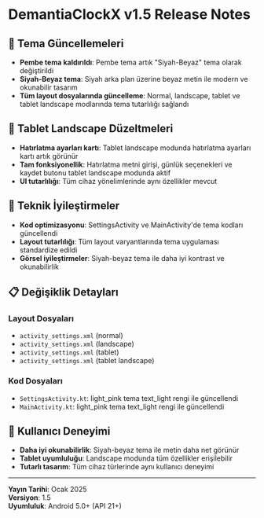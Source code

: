 # DemantiaClockX v1.5 Release Notes

## 🎨 Tema Güncellemeleri
- **Pembe tema kaldırıldı**: Pembe tema artık "Siyah-Beyaz" tema olarak değiştirildi
- **Siyah-Beyaz tema**: Siyah arka plan üzerine beyaz metin ile modern ve okunabilir tasarım
- **Tüm layout dosyalarında güncelleme**: Normal, landscape, tablet ve tablet landscape modlarında tema tutarlılığı sağlandı

## 📱 Tablet Landscape Düzeltmeleri
- **Hatırlatma ayarları kartı**: Tablet landscape modunda hatırlatma ayarları kartı artık görünür
- **Tam fonksiyonellik**: Hatırlatma metni girişi, günlük seçenekleri ve kaydet butonu tablet landscape modunda aktif
- **UI tutarlılığı**: Tüm cihaz yönelimlerinde aynı özellikler mevcut

## 🔧 Teknik İyileştirmeler
- **Kod optimizasyonu**: SettingsActivity ve MainActivity'de tema kodları güncellendi
- **Layout tutarlılığı**: Tüm layout varyantlarında tema uygulaması standardize edildi
- **Görsel iyileştirmeler**: Siyah-beyaz tema ile daha iyi kontrast ve okunabilirlik

## 📋 Değişiklik Detayları
### Layout Dosyaları
- `activity_settings.xml` (normal)
- `activity_settings.xml` (landscape)
- `activity_settings.xml` (tablet)
- `activity_settings.xml` (tablet landscape)

### Kod Dosyaları
- `SettingsActivity.kt`: light_pink tema text_light rengi ile güncellendi
- `MainActivity.kt`: light_pink tema text_light rengi ile güncellendi

## 🎯 Kullanıcı Deneyimi
- **Daha iyi okunabilirlik**: Siyah-beyaz tema ile metin daha net görünür
- **Tablet uyumluluğu**: Landscape modunda tüm özellikler erişilebilir
- **Tutarlı tasarım**: Tüm cihaz türlerinde aynı kullanıcı deneyimi

---

**Yayın Tarihi**: Ocak 2025  
**Versiyon**: 1.5  
**Uyumluluk**: Android 5.0+ (API 21+)